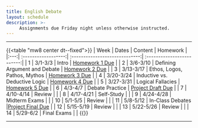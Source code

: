 ```yaml
---
title: English Debate
layout: schedule
description: >-
     Assignments due Friday night unless otherwise instructed.
---
```


---
{{<table "mw8 center dt--fixed">}}
| Week  |          Dates          |                 Content                  |             Homework      |             
|:---:|    :------------------:|             :-----------------------------:| :-------------------------:|
|  1 |  3/1-3/3             | Intro | [Homework 1 Due](https://forms.microsoft.com/r/xxnrPeQb1G)         |
|  2 |  3/6-3/10            | Defining Argument and Debate |  [Homework 2 Due](https://forms.microsoft.com/r/jpC8nm4Qah)        |
|  3 |  3/13-3/17           | Ethos, Logos, Pathos, Mythos  |   [Homework 3 Due](https://forms.microsoft.com/r/4McD5tsE5v)       |
|  4 |  3/20-3/24           | Inductive vs. Deductive Logic  |  [Homework 4 Due](sks/spring2023/english-debate/outline/)        |
|  5 |  3/27-3/31           | Logical Fallacies   |  [Homework 5 Due](https://forms.microsoft.com/r/3GtLwySxBm)       |
|  6 |  4/3-4/7             | Debate Practice  |   [Project Draft Due](sks/spring2023/english-debate/assignment1/)      |
|  7 |  4/10-4/14           | Review  |          |
|  8 |  4/17-4/21           | Self-Study |       |
|  9 |  4/24-4/28           | Midterm Exams |          |
| 10 |  5/1-5/5             | Review  |      |
| 11 |  5/8-5/12            | In-Class Debates  |[Project Final Due](sks/spring2023/english-debate/assignment2/) |
| 12 |  5/15-5/19           | Review |   |
| 13 |  5/22-5/26           | Review | |
| 14 |  5/29-6/2            | Final Exams  |   |
{{</table>}}

---